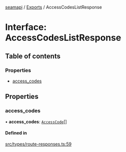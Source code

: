 [seamapi](../README.md) / [Exports](../modules.md) / AccessCodesListResponse

# Interface: AccessCodesListResponse

## Table of contents

### Properties

- [access\_codes](AccessCodesListResponse.md#access_codes)

## Properties

### access\_codes

• **access\_codes**: [`AccessCode`](AccessCode.md)[]

#### Defined in

[src/types/route-responses.ts:59](https://github.com/hello-seam/seamapi-javascript/blob/main/src/types/route-responses.ts#L59)
